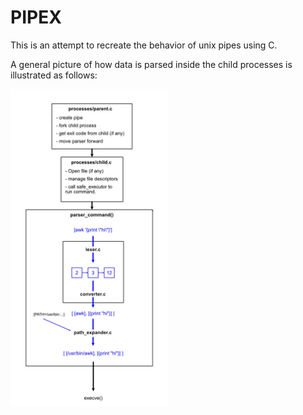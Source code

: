 # PIPEX

This is an attempt to recreate the behavior of unix pipes using C.

A general picture of how data is parsed inside the child processes is illustrated as follows:

<img src="/docs/pipex_child_diagram.jpg" alt="architecture" width="50%">